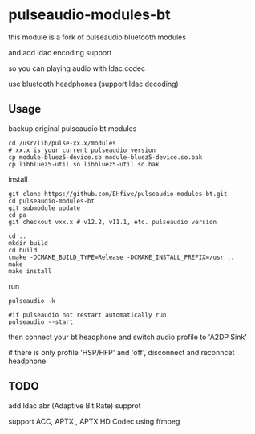 # pulseaudio-modules-bt

this module is a fork of pulseaudio bluetooth modules

and add ldac encoding support

so you can playing audio with ldac codec

use bluetooth headphones (support ldac decoding)

## Usage
backup original pulseaudio bt modules

    cd /usr/lib/pulse-xx.x/modules
    # xx.x is your current pulseaudio version
    cp module-bluez5-device.so module-bluez5-device.so.bak
    cp libbluez5-util.so libbluez5-util.so.bak

install

    git clone https://github.com/EHfive/pulseaudio-modules-bt.git
    cd pulseaudio-modules-bt
    git submodule update
    cd pa
    git checkout vxx.x # v12.2, v11.1, etc. pulseaudio version

    cd ..
    mkdir build
    cd build
    cmake -DCMAKE_BUILD_TYPE=Release -DCMAKE_INSTALL_PREFIX=/usr ..
    make
    make install

run

    pulseaudio -k

    #if pulseaudio not restart automatically run
    pulseaudio --start

then connect your bt headphone and switch audio profile to 'A2DP Sink'

if there is only profile 'HSP/HFP' and 'off', disconnect and reconncet headphone


## TODO

add ldac abr (Adaptive Bit Rate) supprot

support ACC, APTX , APTX HD Codec using ffmpeg

